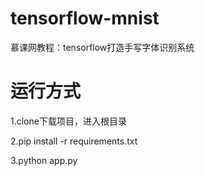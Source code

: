 # tensorflow-mnist

慕课网教程：tensorflow打造手写字体识别系统

# 运行方式

1.clone下载项目，进入根目录

2.pip install -r requirements.txt

3.python app.py

